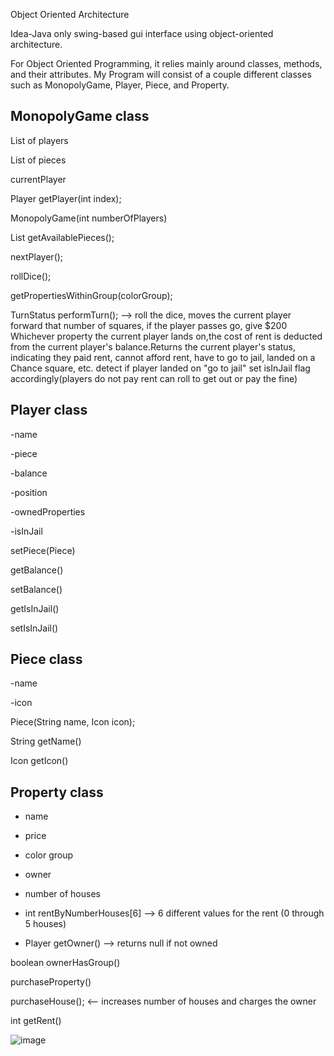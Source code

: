 Object Oriented Architecture

Idea-Java only swing-based gui interface using object-oriented architecture.

For Object Oriented Programming, it relies mainly around classes, methods, and their attributes. My Program will consist of a couple different classes such as MonopolyGame, Player, Piece, and Property.

MonopolyGame class
----------------------
List of players

List of pieces

currentPlayer

Player getPlayer(int index);

MonopolyGame(int numberOfPlayers)

List<Piece> getAvailablePieces();

nextPlayer();

rollDice();

getPropertiesWithinGroup(colorGroup);

TurnStatus performTurn();  --> roll the dice, moves the current player forward that number of squares, if the player passes go, give $200
                               Whichever property the current player lands on,the cost of rent is deducted from the current player's 
                               balance.Returns the current player's status, indicating 
                                they paid rent, cannot afford rent, have to go to jail, landed
                                on a Chance square, etc.
                                detect if player landed on "go to jail" set isInJail flag accordingly(players do 
                                not pay rent can roll to get out or pay the fine)

Player class
------------------
-name

-piece

-balance

-position

-ownedProperties

-isInJail

setPiece(Piece)

getBalance()

setBalance()

getIsInJail()

setIsInJail()  

Piece class
-----------------
-name

-icon

Piece(String name, Icon icon);

String getName()

Icon getIcon()

Property class
-----------------
 - name
 - price
 - color group
 - owner
 - number of houses
 - int rentByNumberHouses[6] 	--> 6 different values for the rent (0 through 5 houses)
   
 - Player getOwner() --> returns null if not owned
   
  boolean ownerHasGroup()
  
  purchaseProperty()
  
  purchaseHouse();   <-- increases number of houses
                         and charges the owner
			 
  int getRent()

	               
![image](https://github.com/user-attachments/assets/1421ef3a-a57e-41a0-8792-a00559ccf5d3)


            




